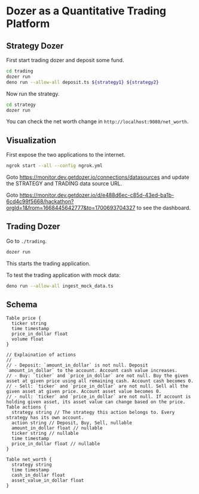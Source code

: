 # Dozer as a Quantitative Trading Platform

## Strategy Dozer

First start trading dozer and deposit some fund.

```bash
cd trading
dozer run
deno run --allow-all deposit.ts ${strategy1} ${strategy2}
```

Now run the strategy.

```bash
cd strategy
dozer run
```

You can check the net worth change in `http://localhost:9080/net_worth`.

## Visualization

First expose the two applications to the internet.

```bash
ngrok start --all --config ngrok.yml
```

Goto <https://monitor.dev.getdozer.io/connections/datasources> and update the STRATEGY and TRADING data source URL.

Goto <https://monitor.dev.getdozer.io/d/e488d6ec-c85d-43ed-ba1b-6cd4c99f5668/hackathon?orgId=1&from=1668445642777&to=1700693704327> to see the dashboard.

## Trading Dozer

Go to `./trading`.

```bash
dozer run
```

This starts the trading application.

To test the trading application with mock data:

```bash
deno run --allow-all ingest_mock_data.ts
```

## Schema

```dbml
Table price {
  ticker string
  time timestamp
  price_in_dollar float
  volume float
}

// Explaination of actions
//
// - Deposit: `amount_in_dollar` is not null. Deposit `amount_in_dollar` to the account. Account cash value increases.
// - Buy: `ticker` and `price_in_dollar` are not null. Buy the given asset at given price using all remaining cash. Account cash becomes 0.
// - Sell: `ticker` and `price_in_dollar` are not null. Sell all the given asset at given price. Account asset value becomes 0.
// - null: `ticker` and `price_in_dollar` are not null. If account is holding given asset, its asset value can change based on the price.
Table actions {
  strategy string // The strategy this action belongs to. Every strategy has its own account.
  action string // Deposit, Buy, Sell, nullable
  amount_in_dollar float // nullable
  ticker string // nullable
  time timestamp
  price_in_dollar float // nullable
}

Table net_worth {
  strategy string
  time timestamp
  cash_in_dollar float
  asset_value_in_dollar float
}
```
